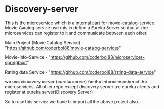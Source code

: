 # Discovery-server

This is the microservice which is a internal part for movie-catalog-service.
Movie Catalog service use this to define a Eureka Server so that all the microservices can register to it and communicate between each other.

Main Project (Movie Catalog Service) - "https://github.com/coderboi88/movie-catalog-services"

Movie-info-Service - "https://github.com/coderboi88/microservices-springboot"

Rating data Service - "https://github.com/coderboi88/rating-data-service"

we use discovery server (eureka server) for the interconnection of the microservices.
All other repo except discovery server are eureka clients and register at eureka server(Discovery Server)

So to use this service we have to import all the above project also.
